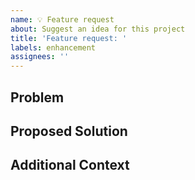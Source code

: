```yaml
---
name: 💡 Feature request
about: Suggest an idea for this project
title: 'Feature request: '
labels: enhancement
assignees: ''
---
```


## Problem
<!-- Describe the problem you're trying to solve or the limitation you're facing -->

## Proposed Solution
<!-- Describe what you'd like to see implemented -->

## Additional Context
<!-- Add any other context, screenshots, or examples about the feature request -->